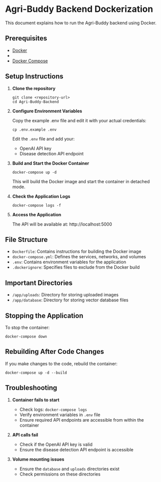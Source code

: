 # Agri-Buddy Backend Dockerization


This document explains how to run the Agri-Buddy backend using Docker.

## Prerequisites

- [Docker](https://docs.docker.com/get-docker/)
- 
- [Docker Compose](https://docs.docker.com/compose/install/)

## Setup Instructions

1. **Clone the repository**
   ```
   git clone <repository-url>
   cd Agri-Buddy-Backend
   ```

2. **Configure Environment Variables**
   
   Copy the example .env file and edit it with your actual credentials:
   ```
   cp .env.example .env
   ```
   
   Edit the `.env` file and add your:
   - OpenAI API key
   - Disease detection API endpoint

3. **Build and Start the Docker Container**
   ```
   docker-compose up -d
   ```
   
   This will build the Docker image and start the container in detached mode.

4. **Check the Application Logs**
   ```
   docker-compose logs -f
   ```

5. **Access the Application**
   
   The API will be available at: http://localhost:5000

## File Structure

- `Dockerfile`: Contains instructions for building the Docker image
- `docker-compose.yml`: Defines the services, networks, and volumes
- `.env`: Contains environment variables for the application
- `.dockerignore`: Specifies files to exclude from the Docker build

## Important Directories

- `/app/uploads`: Directory for storing uploaded images
- `/app/database`: Directory for storing vector database files

## Stopping the Application

To stop the container:
```
docker-compose down
```

## Rebuilding After Code Changes

If you make changes to the code, rebuild the container:
```
docker-compose up -d --build
```

## Troubleshooting

1. **Container fails to start**
   - Check logs: `docker-compose logs`
   - Verify environment variables in `.env` file
   - Ensure required API endpoints are accessible from within the container

2. **API calls fail**
   - Check if the OpenAI API key is valid
   - Ensure the disease detection API endpoint is accessible

3. **Volume mounting issues**
   - Ensure the `database` and `uploads` directories exist
   - Check permissions on these directories
